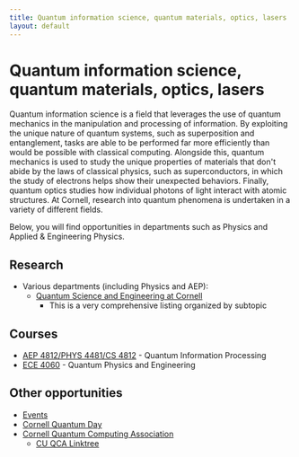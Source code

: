 ```yaml
---
title: Quantum information science, quantum materials, optics, lasers
layout: default
---
```

<link rel="stylesheet" href="/main.css">

# Quantum information science, quantum materials, optics, lasers

Quantum information science is a field that leverages the use of quantum mechanics in the manipulation and processing of information. By exploiting the unique nature of quantum systems, such as superposition and entanglement, tasks are able to be performed far more efficiently than would be possible with classical computing. Alongside this, quantum mechanics is used to study the unique properties of materials that don't abide by the laws of classical physics, such as superconductors, in which the study of electrons helps show their unexpected behaviors. Finally, quantum optics studies how individual photons of light interact with atomic structures. At Cornell, research into quantum phenomena is undertaken in a variety of different fields.

Below, you will find opportunities in departments such as Physics and Applied & Engineering Physics.

## Research
- Various departments (including Physics and AEP):
  - [Quantum Science and Engineering at Cornell](https://quantum.cornell.edu/research/)
    - This is a very comprehensive listing organized by subtopic

## Courses
- [AEP 4812/PHYS 4481/CS 4812](https://cornellphysicswiki.github.io/classes/phys/PHYS4481.html) - Quantum Information Processing
- [ECE 4060](https://classes.cornell.edu/browse/roster/FA23/class/ECE/4060) - Quantum Physics and Engineering

## Other opportunities
- [Events](https://quantum.cornell.edu/events/)
- [Cornell Quantum Day](https://quantum.cornell.edu/cornell-quantum-day/)
- [Cornell Quantum Computing Association](https://cu-qca.github.io/)
  - [CU QCA Linktree](https://linktr.ee/cuquantumcomputing)
